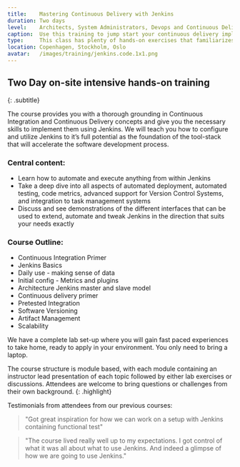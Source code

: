 ```yaml
---
title:    Mastering Continuous Delivery with Jenkins
duration: Two days
level:    Architects, System Administrators, Devops and Continuous Delivery practitioners
caption:  Use this training to jump start your continuous delivery implementation
type:     This class has plenty of hands-on exercises that familiarizes you with how to implement Continuous Delivery with Jenkins
location: Copenhagen, Stockholm, Oslo
avatar:   /images/training/jenkins.code.1x1.png
---
```


## Two Day on-site intensive hands-on training
{: .subtitle}

The course provides you with a thorough grounding in Continuous Integration and Continuous Delivery concepts and give you the necessary skills to implement them using Jenkins.
We will teach you how to configure and utilize Jenkins to it’s full potential as the foundation of the tool-stack that will accelerate the software development process.

### Central content:

* Learn how to automate and execute anything from within Jenkins
* Take a deep dive into all aspects of automated deployment, automated testing, code metrics, advanced support for Version Control Systems, and integration to task management systems
* Discuss and see demonstrations of the different interfaces that can be used to extend, automate and tweak Jenkins in the direction that suits your needs exactly


### Course Outline:

* Continuous Integration Primer
* Jenkins Basics
* Daily use - making sense of data
* Initial config - Metrics and plugins
* Architecture Jenkins master and slave model
* Continuous delivery primer
* Pretested Integration
* Software Versioning
* Artifact Management
* Scalability


We have a complete lab set-up where you will gain fast paced experiences to take home, ready to apply in your environment. You only need to bring a laptop.


The course structure is module based, with each module containing an instructor lead presentation of each topic followed by either lab exercises or discussions. Attendees are welcome to bring questions or challenges from their own background.
{: .highlight}

Testimonials from attendees from our previous courses:

> "Got great inspiration for how we can work on a setup with Jenkins containing functional test"

> "The course lived really well up to my expectations. I got control of what it was all about what to use Jenkins. And indeed a glimpse of how we are going to use Jenkins."
